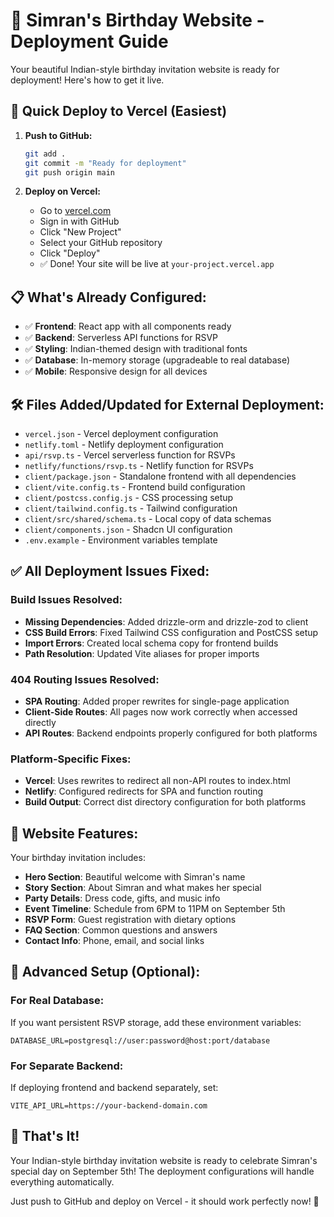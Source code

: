 # 🎂 Simran's Birthday Website - Deployment Guide

Your beautiful Indian-style birthday invitation website is ready for deployment! Here's how to get it live.

## 🚀 Quick Deploy to Vercel (Easiest)

1. **Push to GitHub:**
   ```bash
   git add .
   git commit -m "Ready for deployment"
   git push origin main
   ```

2. **Deploy on Vercel:**
   - Go to [vercel.com](https://vercel.com)
   - Sign in with GitHub
   - Click "New Project"
   - Select your GitHub repository
   - Click "Deploy"
   - ✅ Done! Your site will be live at `your-project.vercel.app`

## 📋 What's Already Configured:

- ✅ **Frontend**: React app with all components ready
- ✅ **Backend**: Serverless API functions for RSVP
- ✅ **Styling**: Indian-themed design with traditional fonts
- ✅ **Database**: In-memory storage (upgradeable to real database)
- ✅ **Mobile**: Responsive design for all devices

## 🛠 Files Added/Updated for External Deployment:

- `vercel.json` - Vercel deployment configuration
- `netlify.toml` - Netlify deployment configuration  
- `api/rsvp.ts` - Vercel serverless function for RSVPs
- `netlify/functions/rsvp.ts` - Netlify function for RSVPs
- `client/package.json` - Standalone frontend with all dependencies
- `client/vite.config.ts` - Frontend build configuration
- `client/postcss.config.js` - CSS processing setup
- `client/tailwind.config.ts` - Tailwind configuration
- `client/src/shared/schema.ts` - Local copy of data schemas
- `client/components.json` - Shadcn UI configuration
- `.env.example` - Environment variables template

## ✅ All Deployment Issues Fixed:

### Build Issues Resolved:
- **Missing Dependencies**: Added drizzle-orm and drizzle-zod to client
- **CSS Build Errors**: Fixed Tailwind CSS configuration and PostCSS setup
- **Import Errors**: Created local schema copy for frontend builds
- **Path Resolution**: Updated Vite aliases for proper imports

### 404 Routing Issues Resolved:
- **SPA Routing**: Added proper rewrites for single-page application
- **Client-Side Routes**: All pages now work correctly when accessed directly
- **API Routes**: Backend endpoints properly configured for both platforms

### Platform-Specific Fixes:
- **Vercel**: Uses rewrites to redirect all non-API routes to index.html
- **Netlify**: Configured redirects for SPA and function routing
- **Build Output**: Correct dist directory configuration for both platforms

## 🎨 Website Features:

Your birthday invitation includes:
- **Hero Section**: Beautiful welcome with Simran's name
- **Story Section**: About Simran and what makes her special
- **Party Details**: Dress code, gifts, and music info
- **Event Timeline**: Schedule from 6PM to 11PM on September 5th
- **RSVP Form**: Guest registration with dietary options
- **FAQ Section**: Common questions and answers
- **Contact Info**: Phone, email, and social links

## 🔧 Advanced Setup (Optional):

### For Real Database:
If you want persistent RSVP storage, add these environment variables:
```
DATABASE_URL=postgresql://user:password@host:port/database
```

### For Separate Backend:
If deploying frontend and backend separately, set:
```
VITE_API_URL=https://your-backend-domain.com
```

## 🎉 That's It!

Your Indian-style birthday invitation website is ready to celebrate Simran's special day on September 5th! The deployment configurations will handle everything automatically.

Just push to GitHub and deploy on Vercel - it should work perfectly now! 🎊